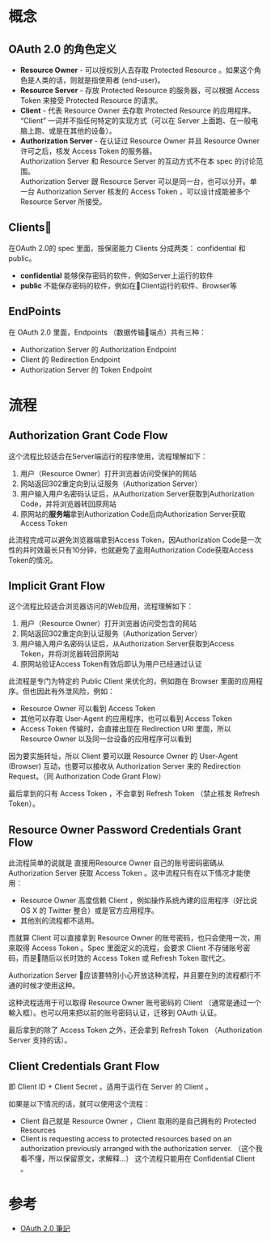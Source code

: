 
# 概念

## OAuth 2.0 的角色定义

- **Resource Owner** - 可以授权別人去存取 Protected Resource 。如果这个角色是人类的话，则就是指使用者 (end-user)。
- **Resource Server** - 存放 Protected Resource 的服务器，可以根据 Access Token 来接受 Protected Resource 的请求。
- **Client** - 代表 Resource Owner 去存取 Protected Resource 的应用程序。 “Client” 一词并不指任何特定的实现方式（可以在 Server 上面跑、在一般电脑上跑、或是在其他的设备）。
- **Authorization Server** - 在认证过 Resource Owner 并且 Resource Owner 许可之后，核发 Access Token 的服务器。  
Authorization Server 和 Resource Server 的互动方式不在本 spec 的讨论范围。  
Authorization Server 跟 Resource Server 可以是同一台，也可以分开。单一台 Authorization Server 核发的 Access Token ，可以设计成能被多个 Resource Server 所接受。

## Clients
在OAuth 2.0的 spec 里面，按保密能力 Clients 分成两类： confidential 和 public。

- **confidential** 能够保存密码的软件，例如Server上运行的软件
- **public** 不能保存密码的软件，例如在Client运行的软件、Browser等

## EndPoints
在 OAuth 2.0 里面，Endpoints （数据传输端点）共有三种：

- Authorization Server 的 Authorization Endpoint
- Client 的 Redirection Endpoint
- Authorization Server 的 Token Endpoint

# 流程
## Authorization Grant Code Flow
这个流程比较适合在Server端运行的程序使用，流程理解如下：
1. 用户（Resource Owner）打开浏览器访问受保护的网站
2. 网站返回302重定向到认证服务（Authorization Server）
3. 用户输入用户名密码认证后，从Authorization Server获取到Authorization Code，并将浏览器转回原网站
4. 原网站的**服务端**拿到Authorization Code后向Authorization Server获取Access Token

此流程完成可以避免浏览器端拿到Access Token，因Authorization Code是一次性的并时效最长只有10分钟，也就避免了盗用Authorization Code获取Access Token的情况。

## Implicit Grant Flow
这个流程比较适合浏览器访问的Web应用，流程理解如下：
1. 用户（Resource Owner）打开浏览器访问受包含的网站
2. 网站返回302重定向到认证服务（Authorization Server）
3. 用户输入用户名密码认证后，从Authorization Server获取到Access Token，并将浏览器转回原网站
4. 原网站验证Access Token有效后即认为用户已经通过认证

此流程是专门为特定的 Public Client 来优化的，例如跑在 Browser 里面的应用程序。但也因此有外泄风险，例如：
- Resource Owner 可以看到 Access Token
- 其他可以存取 User-Agent 的应用程序，也可以看到 Access Token
- Access Token 传输时，会直接出现在 Redirection URI 里面，所以 Resource Owner 以及同一台设备的应用程序可以看到

因为要实施转址，所以 Client 要可以跟 Resource Owner 的 User-Agent (Browser) 互动，也要可以接收从 Authorization Server 来的 Redirection Request。（同 Authorization Code Grant Flow）

最后拿到的只有 Access Token ，不会拿到 Refresh Token （禁止核发 Refresh Token）。

## Resource Owner Password Credentials Grant Flow
此流程简单的说就是 直接用Resource Owner 自己的账号密码密碼从Authorization Server 获取 Access Token 。这中流程只有在以下情况才能使用：

- Resource Owner 高度信赖 Client ，例如操作系统內建的应用程序（好比说 OS X 的 Twitter 整合）或是官方应用程序。
- 其他別的流程都不适用。

而就算 Client 可以直接拿到 Resource Owner 的账号密码，也只会使用一次，用來取得 Access Token 。Spec 里面定义的流程，会要求 Client 不存储账号密码，而是随后以长时效的 Access Token 或 Refresh Token 取代之。

Authorization Server 应该要特別小心开放这种流程，并且要在別的流程都行不通的时候才使用这种。

这种流程适用于可以取得 Resource Owner 账号密码的 Client （通常是通过一个輸入框）。也可以用来把以前的账号密码认证，迁移到 OAuth 认证。

最后拿到的除了 Access Token 之外，还会拿到 Refresh Token （Authorization Server 支持的话）。

## Client Credentials Grant Flow

即 Client ID + Client Secret 。适用于运行在 Server 的 Client 。

如果是以下情况的话，就可以使用这个流程：

- Client 自己就是 Resource Owner ，Client 取用的是自己拥有的 Protected Resources
- Client is requesting access to protected resources based on an authorization previously arranged with the authorization server. （这个我看不懂，所以保留原文，求解释…）
这个流程只能用在 Confidential Client 。

# 参考

- [OAuth 2.0 筆記](https://blog.yorkxin.org/2013/09/30/oauth2-1-introduction)